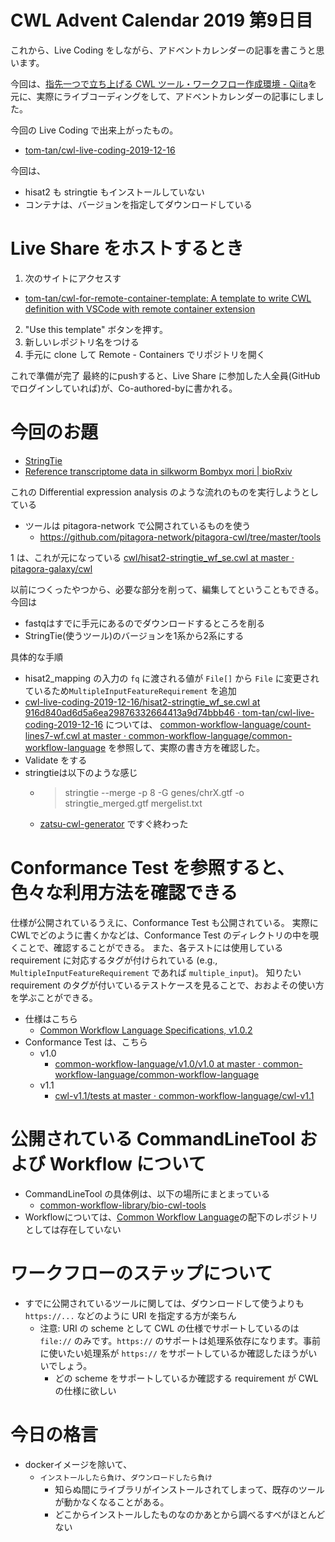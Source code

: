 # CWL Advent Calendar 2019 第9日目

これから、Live Coding をしながら、アドベントカレンダーの記事を書こうと思います。

今回は、[指先一つで立ち上げる CWL ツール・ワークフロー作成環境 \- Qiita](https://qiita.com/tm_tn/items/3fafe22e2c4a92a7f597)を元に、実際にライブコーディングをして、アドベントカレンダーの記事にしました。

今回の Live Coding で出来上がったもの。

- [tom\-tan/cwl\-live\-coding\-2019\-12\-16](https://github.com/tom-tan/cwl-live-coding-2019-12-16)

今回は、
- hisat2 も stringtie もインストールしていない
- コンテナは、バージョンを指定してダウンロードしている

# Live Share をホストするとき

1. 次のサイトにアクセスす
  - [tom\-tan/cwl\-for\-remote\-container\-template: A template to write CWL definition with VSCode with remote container extension](https://github.com/tom-tan/cwl-for-remote-container-template)
2. "Use this template" ボタンを押す。
3. 新しいレポジトリ名をつける
4. 手元に clone して Remote - Containers でリポジトリを開く

これで準備が完了
最終的にpushすると、Live Share に参加した人全員(GitHubでログインしていれば)が、Co-authored-byに書かれる。

# 今回のお題

- [StringTie](https://ccb.jhu.edu/software/stringtie/index.shtml?t=manual)
- [Reference transcriptome data in silkworm Bombyx mori \| bioRxiv](https://www.biorxiv.org/content/10.1101/805978v2.full)

これの Differential expression analysis のような流れのものを実行しようとしている

- ツールは pitagora-network で公開されているものを使う
  - https://github.com/pitagora-network/pitagora-cwl/tree/master/tools

1 は、これが元になっている
[cwl/hisat2\-stringtie\_wf\_se\.cwl at master · pitagora\-galaxy/cwl](https://github.com/pitagora-galaxy/cwl/blob/master/workflows/hisat2-stringtie/single_end/hisat2-stringtie_wf_se.cwl)

以前につくったやつから、必要な部分を削って、編集してということもできる。
今回は
- fastqはすでに手元にあるのでダウンロードするところを削る
- StringTie(使うツール)のバージョンを1系から2系にする

具体的な手順
- hisat2_mapping の入力の `fq` に渡される値が `File[]` から `File` に変更されているため`MultipleInputFeatureRequirement` を追加
- [cwl\-live\-coding\-2019\-12\-16/hisat2\-stringtie\_wf\_se\.cwl at 916d840ad6d5a6ea29876332664413a9d74bbb46 · tom\-tan/cwl\-live\-coding\-2019\-12\-16](https://github.com/tom-tan/cwl-live-coding-2019-12-16/blob/916d840ad6d5a6ea29876332664413a9d74bbb46/cwl/hisat2-stringtie_wf_se.cwl#L32) については、 [common\-workflow\-language/count\-lines7\-wf\.cwl at master · common\-workflow\-language/common\-workflow\-language](https://github.com/common-workflow-language/common-workflow-language/blob/master/v1.0/v1.0/count-lines7-wf.cwl#L25) を参照して、実際の書き方を確認した。
- Validate をする
- stringtieは以下のような感じ
  - > stringtie --merge -p 8 -G genes/chrX.gtf -o stringtie_merged.gtf mergelist.txt
  - [zatsu-cwl-generator](https://qiita.com/tm_tn/items/2c789c5b3c28e3eb3c9a) ですぐ終わった

# Conformance Test を参照すると、色々な利用方法を確認できる

仕様が公開されているうえに、Conformance Test も公開されている。
実際にCWLでどのように書くかなどは、Conformance Test のディレクトリの中を覗くことで、確認することができる。
また、各テストには使用している requirement に対応するタグが付けられている (e.g., `MultipleInputFeatureRequirement` であれば `multiple_input`)。
知りたい requirement のタグが付いているテストケースを見ることで、おおよその使い方を学ぶことができる。

- 仕様はこちら
    - [Common Workflow Language Specifications, v1\.0\.2](https://www.commonwl.org/v1.0/)
- Conformance Test は、こちら
    - v1.0
        - [common\-workflow\-language/v1\.0/v1\.0 at master · common\-workflow\-language/common\-workflow\-language](https://github.com/common-workflow-language/common-workflow-language/tree/master/v1.0/v1.0)
    - v1.1
        - [cwl\-v1\.1/tests at master · common\-workflow\-language/cwl\-v1\.1](https://github.com/common-workflow-language/cwl-v1.1/tree/master/tests)


# 公開されている CommandLineTool および Workflow について

- CommandLineTool の具体例は、以下の場所にまとまっている
  - [common\-workflow\-library/bio\-cwl\-tools](https://github.com/common-workflow-library/bio-cwl-tools)
- Workflowについては、[Common Workflow Language](https://github.com/common-workflow-language/)の配下のレポジトリとしては存在していない

# ワークフローのステップについて
- すでに公開されているツールに関しては、ダウンロードして使うよりも `https://...` などのように URI を指定する方が楽ちん
  - 注意: URI の scheme として CWL の仕様でサポートしているのは `file://` のみです。`https://` のサポートは処理系依存になります。事前に使いたい処理系が `https://` をサポートしているか確認したほうがいいでしょう。
    - どの scheme をサポートしているか確認する requirement が CWL の仕様に欲しい

# 今日の格言

- dockerイメージを除いて、
    - `インストールしたら負け`、`ダウンロードしたら負け`
        - 知らぬ間にライブラリがインストールされてしまって、既存のツールが動かなくなることがある。
        - どこからインストールしたものなのかあとから調べるすべがほとんどない
